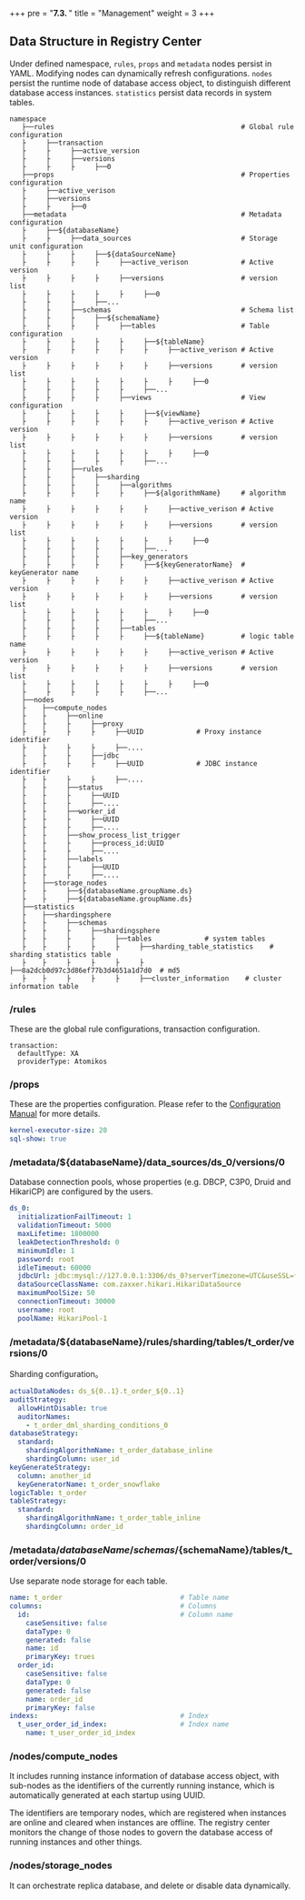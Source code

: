 +++
pre = "<b>7.3. </b>"
title = "Management"
weight = 3
+++

## Data Structure in Registry Center

Under defined namespace, `rules`, `props` and `metadata` nodes persist in YAML. Modifying nodes can dynamically refresh configurations.
`nodes` persist the runtime node of database access object, to distinguish different database access instances.
`statistics` persist data records in system tables.

```
namespace
   ├──rules                                              # Global rule configuration
   ├     ├──transaction
   ├     ├     ├──active_version                                     
   ├     ├     ├──versions  
   ├     ├     ├     ├──0       
   ├──props                                              # Properties configuration
   ├     ├──active_verison                                     
   ├     ├──versions  
   ├     ├     ├──0                  
   ├──metadata                                           # Metadata configuration
   ├     ├──${databaseName} 
   ├     ├     ├──data_sources                           # Storage unit configuration
   ├     ├     ├     ├──${dataSourceName}                        
   ├     ├     ├     ├     ├──active_verison             # Active version                                 
   ├     ├     ├     ├     ├──versions                   # version list
   ├     ├     ├     ├     ├     ├──0
   ├     ├     ├     ├──...                                
   ├     ├     ├──schemas                                # Schema list
   ├     ├     ├     ├──${schemaName}                    
   ├     ├     ├     ├     ├──tables                     # Table configuration
   ├     ├     ├     ├     ├     ├──${tableName}         
   ├     ├     ├     ├     ├     ├     ├──active_verison # Active version                                 
   ├     ├     ├     ├     ├     ├     ├──versions       # version list
   ├     ├     ├     ├     ├     ├     ├     ├──0
   ├     ├     ├     ├     ├     ├──...  
   ├     ├     ├     ├     ├──views                      # View configuration
   ├     ├     ├     ├     ├     ├──${viewName}
   ├     ├     ├     ├     ├     ├     ├──active_verison # Active version                           
   ├     ├     ├     ├     ├     ├     ├──versions       # version list
   ├     ├     ├     ├     ├     ├     ├     ├──0
   ├     ├     ├     ├     ├     ├──...  
   ├     ├     ├──rules
   ├     ├     ├     ├──sharding
   ├     ├     ├     ├     ├──algorithms
   ├     ├     ├     ├     ├     ├──${algorithmName}     # algorithm name
   ├     ├     ├     ├     ├     ├     ├──active_verison # Active version                           
   ├     ├     ├     ├     ├     ├     ├──versions       # version list
   ├     ├     ├     ├     ├     ├     ├     ├──0
   ├     ├     ├     ├     ├     ├──...
   ├     ├     ├     ├     ├──key_generators
   ├     ├     ├     ├     ├     ├──${keyGeneratorName}  # keyGenerator name
   ├     ├     ├     ├     ├     ├     ├──active_verison # Active version                           
   ├     ├     ├     ├     ├     ├     ├──versions       # version list
   ├     ├     ├     ├     ├     ├     ├     ├──0
   ├     ├     ├     ├     ├     ├──...         
   ├     ├     ├     ├     ├──tables
   ├     ├     ├     ├     ├     ├──${tableName}         # logic table name
   ├     ├     ├     ├     ├     ├     ├──active_verison # Active version                           
   ├     ├     ├     ├     ├     ├     ├──versions       # version list
   ├     ├     ├     ├     ├     ├     ├     ├──0
   ├     ├     ├     ├     ├     ├──...          
   ├──nodes
   ├    ├──compute_nodes
   ├    ├     ├──online
   ├    ├     ├     ├──proxy
   ├    ├     ├     ├     ├──UUID             # Proxy instance identifier
   ├    ├     ├     ├     ├──....
   ├    ├     ├     ├──jdbc
   ├    ├     ├     ├     ├──UUID             # JDBC instance identifier
   ├    ├     ├     ├     ├──....   
   ├    ├     ├──status
   ├    ├     ├     ├──UUID                   
   ├    ├     ├     ├──....
   ├    ├     ├──worker_id
   ├    ├     ├     ├──UUID
   ├    ├     ├     ├──....
   ├    ├     ├──show_process_list_trigger
   ├    ├     ├     ├──process_id:UUID
   ├    ├     ├     ├──....
   ├    ├     ├──labels                      
   ├    ├     ├     ├──UUID
   ├    ├     ├     ├──....               
   ├    ├──storage_nodes                       
   ├    ├     ├──${databaseName.groupName.ds} 
   ├    ├     ├──${databaseName.groupName.ds}
   ├──statistics
   ├    ├──shardingsphere
   ├    ├     ├──schemas
   ├    ├     ├     ├──shardingsphere
   ├    ├     ├     ├     ├──tables             # system tables
   ├    ├     ├     ├     ├     ├──sharding_table_statistics    # sharding statistics table
   ├    ├     ├     ├     ├     ├     ├──8a2dcb0d97c3d86ef77b3d4651a1d7d0  # md5
   ├    ├     ├     ├     ├     ├──cluster_information    # cluster information table
```

### /rules

These are the global rule configurations, transaction configuration.

```
transaction:
  defaultType: XA
  providerType: Atomikos
```

### /props

These are the properties configuration. Please refer to the [Configuration Manual](/en/user-manual/common-config/props/) for more details.

```yaml
kernel-executor-size: 20
sql-show: true
```

### /metadata/${databaseName}/data_sources/ds_0/versions/0

Database connection pools, whose properties (e.g. DBCP, C3P0, Druid and HikariCP) are configured by the users.

```yaml
ds_0:
  initializationFailTimeout: 1
  validationTimeout: 5000
  maxLifetime: 1800000
  leakDetectionThreshold: 0
  minimumIdle: 1
  password: root
  idleTimeout: 60000
  jdbcUrl: jdbc:mysql://127.0.0.1:3306/ds_0?serverTimezone=UTC&useSSL=false
  dataSourceClassName: com.zaxxer.hikari.HikariDataSource
  maximumPoolSize: 50
  connectionTimeout: 30000
  username: root
  poolName: HikariPool-1
```

### /metadata/${databaseName}/rules/sharding/tables/t_order/versions/0

Sharding configuration。

```yaml
actualDataNodes: ds_${0..1}.t_order_${0..1}
auditStrategy:
  allowHintDisable: true
  auditorNames:
    - t_order_dml_sharding_conditions_0
databaseStrategy:
  standard:
    shardingAlgorithmName: t_order_database_inline
    shardingColumn: user_id
keyGenerateStrategy:
  column: another_id
  keyGeneratorName: t_order_snowflake
logicTable: t_order
tableStrategy:
  standard:
    shardingAlgorithmName: t_order_table_inline
    shardingColumn: order_id
```

### /metadata/${databaseName}/schemas/${schemaName}/tables/t_order/versions/0

Use separate node storage for each table.

```yaml
name: t_order                             # Table name
columns:                                  # Columns
  id:                                     # Column name
    caseSensitive: false
    dataType: 0
    generated: false
    name: id
    primaryKey: trues
  order_id:
    caseSensitive: false
    dataType: 0
    generated: false
    name: order_id
    primaryKey: false
indexs:                                   # Index
  t_user_order_id_index:                  # Index name
    name: t_user_order_id_index
```

### /nodes/compute_nodes

It includes running instance information of database access object, with sub-nodes as the identifiers of the currently running instance, which is automatically generated at each startup using UUID.

The identifiers are temporary nodes, which are registered when instances are online and cleared when instances are offline. The registry center monitors the change of those nodes to govern the database access of running instances and other things.

### /nodes/storage_nodes

It can orchestrate replica database, and delete or disable data dynamically.
